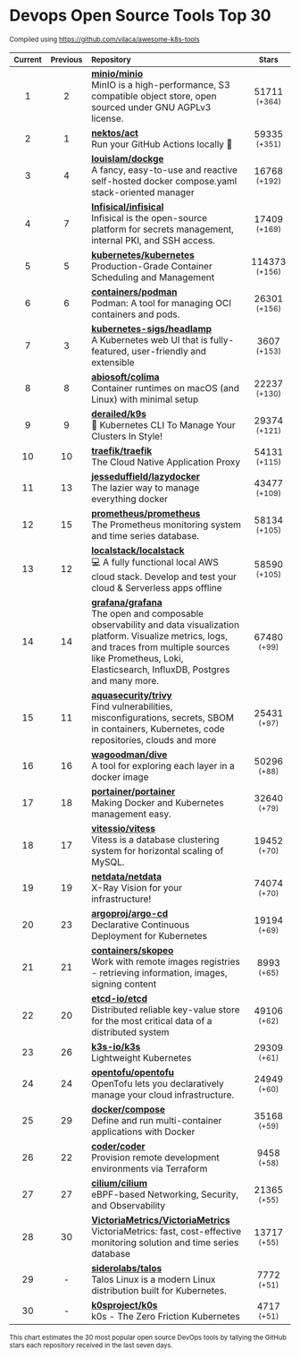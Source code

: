 # Devops Open Source Tools Top 30
<sup>Compiled using https://github.com/vilaca/awesome-k8s-tools</sup>
<div align="center">

|<sub>Current</sub>|<sub>Previous</sub>|<sub>Repository</sub>|<sub>Stars</sub>|
|:---:|:---:|:---|:---:|
|1|2|[**minio/minio**](https://github.com/minio/minio)<br/>MinIO is a high-performance, S3 compatible object store, open sourced under GNU AGPLv3 license.|51711 <sup>(+364)</sup>|
|2|1|[**nektos/act**](https://github.com/nektos/act)<br/>Run your GitHub Actions locally 🚀|59335 <sup>(+351)</sup>|
|3|4|[**louislam/dockge**](https://github.com/louislam/dockge)<br/>A fancy, easy-to-use and reactive self-hosted docker compose.yaml stack-oriented manager|16768 <sup>(+192)</sup>|
|4|7|[**Infisical/infisical**](https://github.com/Infisical/infisical)<br/>Infisical is the open-source platform for secrets management, internal PKI, and SSH access.|17409 <sup>(+169)</sup>|
|5|5|[**kubernetes/kubernetes**](https://github.com/kubernetes/kubernetes)<br/>Production-Grade Container Scheduling and Management|114373 <sup>(+156)</sup>|
|6|6|[**containers/podman**](https://github.com/containers/podman)<br/>Podman: A tool for managing OCI containers and pods.|26301 <sup>(+156)</sup>|
|7|3|[**kubernetes-sigs/headlamp**](https://github.com/kubernetes-sigs/headlamp)<br/>A Kubernetes web UI that is fully-featured, user-friendly and extensible|3607 <sup>(+153)</sup>|
|8|8|[**abiosoft/colima**](https://github.com/abiosoft/colima)<br/>Container runtimes on macOS (and Linux) with minimal setup|22237 <sup>(+130)</sup>|
|9|9|[**derailed/k9s**](https://github.com/derailed/k9s)<br/>🐶 Kubernetes CLI To Manage Your Clusters In Style!|29374 <sup>(+121)</sup>|
|10|10|[**traefik/traefik**](https://github.com/traefik/traefik)<br/>The Cloud Native Application Proxy|54131 <sup>(+115)</sup>|
|11|13|[**jesseduffield/lazydocker**](https://github.com/jesseduffield/lazydocker)<br/>The lazier way to manage everything docker|43477 <sup>(+109)</sup>|
|12|15|[**prometheus/prometheus**](https://github.com/prometheus/prometheus)<br/>The Prometheus monitoring system and time series database.|58134 <sup>(+105)</sup>|
|13|12|[**localstack/localstack**](https://github.com/localstack/localstack)<br/>💻 A fully functional local AWS cloud stack. Develop and test your cloud & Serverless apps offline|58590 <sup>(+105)</sup>|
|14|14|[**grafana/grafana**](https://github.com/grafana/grafana)<br/>The open and composable observability and data visualization platform. Visualize metrics, logs, and traces from multiple sources like Prometheus, Loki, Elasticsearch, InfluxDB, Postgres and many more. |67480 <sup>(+99)</sup>|
|15|11|[**aquasecurity/trivy**](https://github.com/aquasecurity/trivy)<br/>Find vulnerabilities, misconfigurations, secrets, SBOM in containers, Kubernetes, code repositories, clouds and more|25431 <sup>(+97)</sup>|
|16|16|[**wagoodman/dive**](https://github.com/wagoodman/dive)<br/>A tool for exploring each layer in a docker image|50296 <sup>(+88)</sup>|
|17|18|[**portainer/portainer**](https://github.com/portainer/portainer)<br/>Making Docker and Kubernetes management easy.|32640 <sup>(+79)</sup>|
|18|17|[**vitessio/vitess**](https://github.com/vitessio/vitess)<br/>Vitess is a database clustering system for horizontal scaling of MySQL.|19452 <sup>(+70)</sup>|
|19|19|[**netdata/netdata**](https://github.com/netdata/netdata)<br/>X-Ray Vision for your infrastructure!|74074 <sup>(+70)</sup>|
|20|23|[**argoproj/argo-cd**](https://github.com/argoproj/argo-cd)<br/>Declarative Continuous Deployment for Kubernetes|19194 <sup>(+69)</sup>|
|21|21|[**containers/skopeo**](https://github.com/containers/skopeo)<br/>Work with remote images registries - retrieving information, images, signing content|8993 <sup>(+65)</sup>|
|22|20|[**etcd-io/etcd**](https://github.com/etcd-io/etcd)<br/>Distributed reliable key-value store for the most critical data of a distributed system|49106 <sup>(+62)</sup>|
|23|26|[**k3s-io/k3s**](https://github.com/k3s-io/k3s)<br/>Lightweight Kubernetes|29309 <sup>(+61)</sup>|
|24|24|[**opentofu/opentofu**](https://github.com/opentofu/opentofu)<br/>OpenTofu lets you declaratively manage your cloud infrastructure.|24949 <sup>(+60)</sup>|
|25|29|[**docker/compose**](https://github.com/docker/compose)<br/>Define and run multi-container applications with Docker|35168 <sup>(+59)</sup>|
|26|22|[**coder/coder**](https://github.com/coder/coder)<br/>Provision remote development environments via Terraform|9458 <sup>(+58)</sup>|
|27|27|[**cilium/cilium**](https://github.com/cilium/cilium)<br/>eBPF-based Networking, Security, and Observability|21365 <sup>(+55)</sup>|
|28|30|[**VictoriaMetrics/VictoriaMetrics**](https://github.com/VictoriaMetrics/VictoriaMetrics)<br/>VictoriaMetrics: fast, cost-effective monitoring solution and time series database|13717 <sup>(+55)</sup>|
|29|-|[**siderolabs/talos**](https://github.com/siderolabs/talos)<br/>Talos Linux is a modern Linux distribution built for Kubernetes.|7772 <sup>(+51)</sup>|
|30|-|[**k0sproject/k0s**](https://github.com/k0sproject/k0s)<br/>k0s - The Zero Friction Kubernetes|4717 <sup>(+51)</sup>|


</div>

<sub>This chart estimates the 30 most popular open source DevOps tools by tallying the GitHub stars each repository received in the last seven days.</sub>
